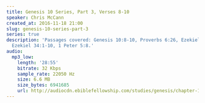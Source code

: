 ```yaml
---
title: Genesis 10 Series, Part 3, Verses 8-10
speaker: Chris McCann
created_at: 2016-11-18 21:00
slug: genesis-10-series-part-3
series: true
description: 'Passages covered: Genesis 10:8-10, Proverbs 6:26, Ezekiel 13:17-22,
  Ezekiel 34:1-10, 1 Peter 5:8.'
audio:
  mp3_low:
    length: '28:55'
    bitrate: 32 Kbps
    sample_rate: 22050 Hz
    size: 6.6 MB
    size_bytes: 6941685
    url: http://audiocdn.ebiblefellowship.com/studies/genesis/chapter-10/2016.11.18_McCann_-_Genesis_10_Series_Part_3.mp3
---
```

